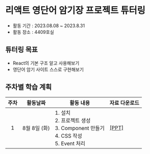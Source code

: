 # 리액트 영단어 암기장 프로젝트 튜터링
* 활동 기간 : 2023.08.08 ~ 2023.8.31
* 활동 장소 : 4409호실

## 튜터링 목표
- React의 기본 구조 알고 사용해보기
- 영단어 암기 사이트 스스로 구현해보기

## 주차별 학습 계획
| 주차 | 활동날짜 | <center>활동 내용</center> | <center>자료 다운로드</center> |
| :------: | :------: | :------ | :------ |
| 1 | 8월 8일 (화)|  1. 설치</br> 2. 프로젝트 생성</br> 3. Component 만들기</br> 4. CSS 작성</br> 5. Event 처리|[[PPT]](https://github.com/ksw06086/React_tutoring/raw/main/리액트_강의_1주차.pptx)|
